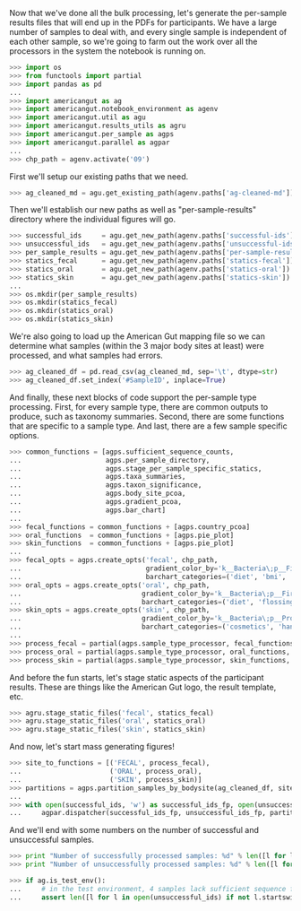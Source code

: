 Now that we've done all the bulk processing, let's generate the per-sample results files that will end up in the PDFs for participants. We have a large number of samples to deal with, and every single sample is independent of each other sample, so we're going to farm out the work over all the processors in the system the notebook is running on.

```python
>>> import os
>>> from functools import partial
>>> import pandas as pd
...
>>> import americangut as ag
>>> import americangut.notebook_environment as agenv
>>> import americangut.util as agu
>>> import americangut.results_utils as agru
>>> import americangut.per_sample as agps
>>> import americangut.parallel as agpar
...
>>> chp_path = agenv.activate('09')
```

First we'll setup our existing paths that we need.

```python
>>> ag_cleaned_md = agu.get_existing_path(agenv.paths['ag-cleaned-md'])
```

Then we'll establish our new paths as well as "per-sample-results" directory where the individual figures will go.

```python
>>> successful_ids     = agu.get_new_path(agenv.paths['successful-ids'])
>>> unsuccessful_ids   = agu.get_new_path(agenv.paths['unsuccessful-ids'])
>>> per_sample_results = agu.get_new_path(agenv.paths['per-sample-results'])
>>> statics_fecal      = agu.get_new_path(agenv.paths['statics-fecal'])
>>> statics_oral       = agu.get_new_path(agenv.paths['statics-oral'])
>>> statics_skin       = agu.get_new_path(agenv.paths['statics-skin'])
...
>>> os.mkdir(per_sample_results)
>>> os.mkdir(statics_fecal)
>>> os.mkdir(statics_oral)
>>> os.mkdir(statics_skin)
```

We're also going to load up the American Gut mapping file so we can determine what samples (within the 3 major body sites at least) were processed, and what samples had errors.

```python
>>> ag_cleaned_df = pd.read_csv(ag_cleaned_md, sep='\t', dtype=str)
>>> ag_cleaned_df.set_index('#SampleID', inplace=True)
```

And finally, these next blocks of code support the per-sample type processing. First, for every sample type, there are common outputs to produce, such as taxonomy summaries. Second, there are some functions that are specific to a sample type. And last, there are a few sample specific options.

```python
>>> common_functions = [agps.sufficient_sequence_counts,
...                     agps.per_sample_directory,
...                     agps.stage_per_sample_specific_statics,
...                     agps.taxa_summaries,
...                     agps.taxon_significance,
...                     agps.body_site_pcoa,
...                     agps.gradient_pcoa,
...                     agps.bar_chart]
...
>>> fecal_functions = common_functions + [agps.country_pcoa]
>>> oral_functions  = common_functions + [agps.pie_plot]
>>> skin_functions  = common_functions + [agps.pie_plot]
...
>>> fecal_opts = agps.create_opts('fecal', chp_path,
...                               gradient_color_by='k__Bacteria\;p__Firmicutes',
...                               barchart_categories=('diet', 'bmi', 'sex', 'age'))
>>> oral_opts = agps.create_opts('oral', chp_path,
...                              gradient_color_by='k__Bacteria\;p__Firmicutes',
...                              barchart_categories=('diet', 'flossing', 'sex', 'age'))
>>> skin_opts = agps.create_opts('skin', chp_path,
...                              gradient_color_by='k__Bacteria\;p__Proteobacteria',
...                              barchart_categories=('cosmetics', 'hand', 'sex', 'age'))
...
>>> process_fecal = partial(agps.sample_type_processor, fecal_functions, fecal_opts)
>>> process_oral = partial(agps.sample_type_processor, oral_functions, oral_opts)
>>> process_skin = partial(agps.sample_type_processor, skin_functions, skin_opts)
```

And before the fun starts, let's stage static aspects of the participant results. These are things like the American Gut logo, the result template, etc.

```python
>>> agru.stage_static_files('fecal', statics_fecal)
>>> agru.stage_static_files('oral', statics_oral)
>>> agru.stage_static_files('skin', statics_skin)
```

And now, let's start mass generating figures!

```python
>>> site_to_functions = [('FECAL', process_fecal),
...                      ('ORAL', process_oral),
...                      ('SKIN', process_skin)]
>>> partitions = agps.partition_samples_by_bodysite(ag_cleaned_df, site_to_functions)
...
>>> with open(successful_ids, 'w') as successful_ids_fp, open(unsuccessful_ids, 'w') as unsuccessful_ids_fp:
...     agpar.dispatcher(successful_ids_fp, unsuccessful_ids_fp, partitions)
```

And we'll end with some numbers on the number of successful and unsuccessful samples.

```python
>>> print "Number of successfully processed samples: %d" % len([l for l in open(successful_ids) if not l.startswith('#')])
>>> print "Number of unsuccessfully processed samples: %d" % len([l for l in open(unsuccessful_ids) if not l.startswith('#')])
```

```python
>>> if ag.is_test_env():
...     # in the test environment, 4 samples lack sufficient sequence for results
...     assert len([l for l in open(unsuccessful_ids) if not l.startswith('#')]) == 4
```
